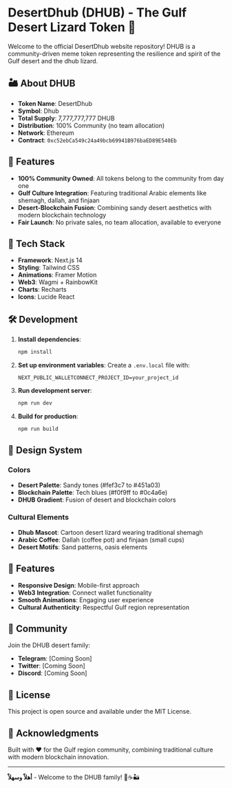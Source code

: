 
# DesertDhub (DHUB) - The Gulf Desert Lizard Token 🦎

Welcome to the official DesertDhub website repository! DHUB is a community-driven meme token representing the resilience and spirit of the Gulf desert and the dhub lizard.

## 🏜️ About DHUB

- **Token Name**: DesertDhub
- **Symbol**: Dhub  
- **Total Supply**: 7,777,777,777 DHUB
- **Distribution**: 100% Community (no team allocation)
- **Network**: Ethereum
- **Contract**: `0xc52ebCa549c24a49bcb69941B976baED89E540Eb`

## 🦎 Features

- **100% Community Owned**: All tokens belong to the community from day one
- **Gulf Culture Integration**: Featuring traditional Arabic elements like shemagh, dallah, and finjaan
- **Desert-Blockchain Fusion**: Combining sandy desert aesthetics with modern blockchain technology
- **Fair Launch**: No private sales, no team allocation, available to everyone

## 🚀 Tech Stack

- **Framework**: Next.js 14
- **Styling**: Tailwind CSS
- **Animations**: Framer Motion
- **Web3**: Wagmi + RainbowKit
- **Charts**: Recharts
- **Icons**: Lucide React

## 🛠️ Development

1. **Install dependencies**:
   ```bash
   npm install
   ```

2. **Set up environment variables**:
   Create a `.env.local` file with:
   ```
   NEXT_PUBLIC_WALLETCONNECT_PROJECT_ID=your_project_id
   ```

3. **Run development server**:
   ```bash
   npm run dev
   ```

4. **Build for production**:
   ```bash
   npm run build
   ```

## 🎨 Design System

### Colors
- **Desert Palette**: Sandy tones (#fef3c7 to #451a03)
- **Blockchain Palette**: Tech blues (#f0f9ff to #0c4a6e)
- **DHUB Gradient**: Fusion of desert and blockchain colors

### Cultural Elements
- **Dhub Mascot**: Cartoon desert lizard wearing traditional shemagh
- **Arabic Coffee**: Dallah (coffee pot) and finjaan (small cups)
- **Desert Motifs**: Sand patterns, oasis elements

## 📱 Features

- **Responsive Design**: Mobile-first approach
- **Web3 Integration**: Connect wallet functionality
- **Smooth Animations**: Engaging user experience
- **Cultural Authenticity**: Respectful Gulf region representation

## 🌟 Community

Join the DHUB desert family:
- **Telegram**: [Coming Soon]
- **Twitter**: [Coming Soon] 
- **Discord**: [Coming Soon]

## 📄 License

This project is open source and available under the MIT License.

## 🙏 Acknowledgments

Built with ❤️ for the Gulf region community, combining traditional culture with modern blockchain innovation.

---

**أهلاً وسهلاً** - Welcome to the DHUB family! 🦎☕🏜️
